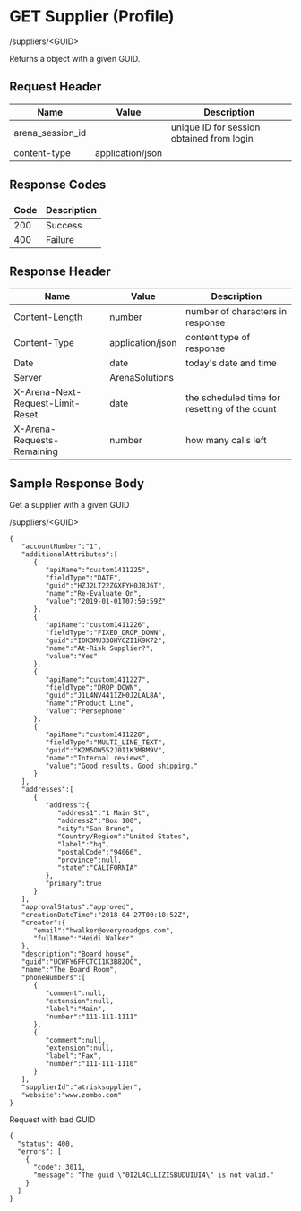 # GET Supplier (Profile)


/suppliers/&lt;GUID&gt;

Returns a  object with a given GUID.

## Request Header

| Name | Value | Description |
|  --- |  --- |  --- | 
| arena_session_id |   | unique ID for session obtained from login |
| content\-type | application/json |   |

## Response Codes

| Code | Description |
|  --- |  --- | 
| 200 | Success |
| 400 | Failure |

## Response Header

| Name | Value | Description |
|  --- |  --- |  --- | 
| Content\-Length | number | number of characters in response |
| Content\-Type | application/json | content type of response |
| Date | date | today's date and time |
| Server | ArenaSolutions |   |
| X\-Arena\-Next\-Request\-Limit\-Reset  | date | the scheduled time for resetting of the count |
| X\-Arena\-Requests\-Remaining  | number | how many calls left |

## Sample Response Body
Get a supplier with a given GUID



/suppliers/&lt;GUID&gt;

```
{
   "accountNumber":"1",
   "additionalAttributes":[
      {
         "apiName":"custom1411225",
         "fieldType":"DATE",
         "guid":"HZJ2LT22ZGXFYH0J8J6T",
         "name":"Re-Evaluate On",
         "value":"2019-01-01T07:59:59Z"
      },
      {
         "apiName":"custom1411226",
         "fieldType":"FIXED_DROP_DOWN",
         "guid":"I0K3MU330HYGZI1K9K72",
         "name":"At-Risk Supplier?",
         "value":"Yes"
      },
      {
         "apiName":"custom1411227",
         "fieldType":"DROP_DOWN",
         "guid":"J1L4NV441IZH0J2LAL8A",
         "name":"Product Line",
         "value":"Persephone"
      },
      {
         "apiName":"custom1411228",
         "fieldType":"MULTI_LINE_TEXT",
         "guid":"K2M5OW552J0I1K3MBM9V",
         "name":"Internal reviews",
         "value":"Good results. Good shipping."
      }
   ],
   "addresses":[
      {
         "address":{
            "address1":"1 Main St",
            "address2":"Box 100",
            "city":"San Bruno",
            "Country/Region":"United States",
            "label":"hq",
            "postalCode":"94066",
            "province":null,
            "state":"CALIFORNIA"
         },
         "primary":true
      }
   ],
   "approvalStatus":"approved",
   "creationDateTime":"2018-04-27T00:18:52Z",
   "creator":{
      "email":"hwalker@everyroadgps.com",
      "fullName":"Heidi Walker"
   },
   "description":"Board house",
   "guid":"UCWFY6FFCTCI1K3B82OC",
   "name":"The Board Room",
   "phoneNumbers":[
      {
         "comment":null,
         "extension":null,
         "label":"Main",
         "number":"111-111-1111"
      },
      {
         "comment":null,
         "extension":null,
         "label":"Fax",
         "number":"111-111-1110"
      }
   ],
   "supplierId":"atrisksupplier",
   "website":"www.zombo.com"
}
```
Request with bad GUID

```
{
  "status": 400,
  "errors": [
    {
      "code": 3011,
      "message": "The guid \"0I2L4CLLIZISBUDUIUI4\" is not valid."
    }
  ]
}
```
